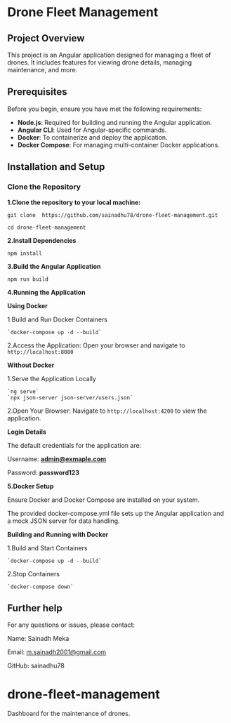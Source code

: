# Drone Fleet Management

## Project Overview

This project is an Angular application designed for managing a fleet of drones. It includes features for viewing drone details, managing maintenance, and more.

## Prerequisites

Before you begin, ensure you have met the following requirements:

- **Node.js**: Required for building and running the Angular application.
- **Angular CLI**: Used for Angular-specific commands.
- **Docker**: To containerize and deploy the application.
- **Docker Compose**: For managing multi-container Docker applications.

## Installation and Setup

### Clone the Repository

**1.Clone the repository to your local machine:**
   
   `git clone  https://github.com/sainadhu78/drone-fleet-management.git`
   
   `cd drone-fleet-management`

**2.Install Dependencies**

  `npm install`

**3.Build the Angular Application**

  `npm run build`

**4.Running the Application**

  **Using Docker**  
  
  1.Build and Run Docker Containers
  
    `docker-compose up -d --build`
    
  2.Access the Application:
  Open your browser and navigate to `http://localhost:8080`

  **Without Docker**
  
  1.Serve the Application Locally
  
    `ng serve`
    `npx json-server json-server/users.json`
    
  2.Open Your Browser:
  Navigate to `http://localhost:4200` to view the application.
  
**Login Details**

The default credentials for the application are:

Username: **admin@exmaple.com**

Password: **password123**


**5.Docker Setup**

  Ensure Docker and Docker Compose are installed on your system.
  
  The provided docker-compose.yml file sets up the Angular application and a mock JSON server for data handling.

**Building and Running with Docker**

  1.Build and Start Containers
  
    `docker-compose up -d --build`
    
  2.Stop Containers
  
    `docker-compose down`

    

## Further help

For any questions or issues, please contact:


Name: Sainadh Meka

Email: m.sainadh2001@gmail.com

GitHub: sainadhu78


# drone-fleet-management
Dashboard for the maintenance of drones.

